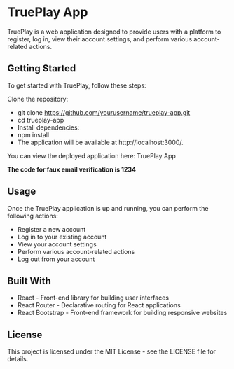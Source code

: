 # TruePlay App

TruePlay is a web application designed to provide users with a platform to register, log in, view their account settings, and perform various account-related actions.

## Getting Started
To get started with TruePlay, follow these steps:

Clone the repository:
- git clone https://github.com/yourusername/trueplay-app.git
- cd trueplay-app
- Install dependencies:
- npm install
- The application will be available at http://localhost:3000/.

You can view the deployed application here: TruePlay App

**The code for faux email verification is 1234**

## Usage
Once the TruePlay application is up and running, you can perform the following actions:

- Register a new account
- Log in to your existing account
- View your account settings
- Perform various account-related actions
- Log out from your account

## Built With
- React - Front-end library for building user interfaces
- React Router - Declarative routing for React applications
- React Bootstrap - Front-end framework for building responsive websites

## License
This project is licensed under the MIT License - see the LICENSE file for details.
